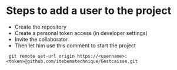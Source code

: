 # Steps to add a user to the project

- Create the repository
- Create a personal token access (in developer settings)
- Invite the collaborator
- Then let him use this comment to start the project

`` git remote set-url origin https://<username>:<token>@github.com/itebematechnique/Gestcaisse.git``

